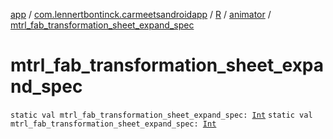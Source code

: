 [app](../../../index.md) / [com.lennertbontinck.carmeetsandroidapp](../../index.md) / [R](../index.md) / [animator](index.md) / [mtrl_fab_transformation_sheet_expand_spec](./mtrl_fab_transformation_sheet_expand_spec.md)

# mtrl_fab_transformation_sheet_expand_spec

`static val mtrl_fab_transformation_sheet_expand_spec: `[`Int`](https://kotlinlang.org/api/latest/jvm/stdlib/kotlin/-int/index.html)
`static val mtrl_fab_transformation_sheet_expand_spec: `[`Int`](https://kotlinlang.org/api/latest/jvm/stdlib/kotlin/-int/index.html)